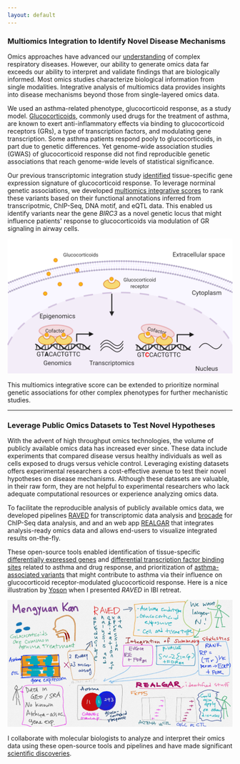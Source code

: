 ```yaml
---
layout: default
---
```


### Multiomics Integration to Identify Novel Disease Mechanisms

Omics approaches have advanced our [understanding](https://pubmed.ncbi.nlm.nih.gov/28774304/) of complex respiratory diseases. However, our ability to generate omics data far exceeds our ability to interpret and validate findings that are biologically informed. Most omics studies characterize biological information from single modalities. Integrative analysis of multiomics data provides insights into disease mechanisms beyond those from single-layered omics data.


We used an asthma-related phenotype, glucocorticoid response, as a study model. [Glucocorticoids](https://pubmed.ncbi.nlm.nih.gov/32910934/), commonly used drugs for the treatment of asthma, are known to exert anti-inflammatory effects via binding to glucocorticoid receptors (GRs), a type of transcription factors, and modulating gene transcription. Some asthma patients respond pooly to glucocorticoids, in part due to genetic differences. Yet genome-wide association studies (GWAS) of glucocorticoid response did not find reproducible genetic associations that reach genome-wide levels of statistical significance.

Our previous transcriptomic integration study [identified](https://pubmed.ncbi.nlm.nih.gov/30694689/) tissue-specific gene expression signature of glucocorticoid response. To leverage norminal genetic associations, we developed [multiomics integrative scores](https://pubmed.ncbi.nlm.nih.gov/34971648/) to rank these variants based on their functional annotations inferred from transcripotmic, ChIP-Seq, DNA motif, and eQTL data. This enabled us identify variants near the gene *BIRC3* as a novel genetic locus that might influence patients' response to glucocorticoids via modulation of GR signaling in airway cells.

![omics](imgs/research/omics.png)

This multiomics integrative score can be extended to prioritize norminal genetic associations for other complex phenotypes for further mechanistic studies.

---


### Leverage Public Omics Datasets to Test Novel Hypotheses

With the advent of high throughput omics technologies, the volume of publicly available omics data has increased ever since. These data include experiments that compared disease versus healthy individuals as well as cells exposed to drugs versus vehicle control. Leveraging existing datasets offers experimental researchers a cost-effective avenue to test their novel hypotheses on disease mechanisms. Although these datasets are valuable, in their raw form, they are not helpful to experimental researchers who lack adequate computational resources or experience analyzing omics data.

To facilitate the reproducible analysis of publicly available omics data, we developed pipelines [RAVED](https://github.com/HimesGroup/raved) for transcriptomic data analysis and [brocade](https://github.com/HimesGroup/brocade) for ChIP-Seq data analysis, and and an web app [REALGAR](http://realgar.org/) that integrates analysis-ready omics data and allows end-users to visualize integrated results on-the-fly.

These open-source tools enabled identification of tissue-specific [differentially expressed genes](https://pubmed.ncbi.nlm.nih.gov/30815178/) and [differential transcription factor binding sites](https://pubmed.ncbi.nlm.nih.gov/32308830/) related to asthma and drug response, and 
prioritization of [asthma-associated variants](https://pubmed.ncbi.nlm.nih.gov/35863045/) that might contribute to asthma via their influence on glucocorticoid receptor-modulated glucocorticoid response. Here is a nice illustration by [Yoson](https://twitter.com/__yoson__) when I presented *RAVED* in IBI retreat.

![raved_illustration](imgs/research/raved.jpg)

I collaborate with molecular biologists to analyze and interpret their omics data using these open-source tools and pipelines and have made significant [scientific discoveries](https://www.pennmedicine.org/news/news-releases/2020/july/self-eating-process-of-stem-cells-may-be-the-key-to-new-regenerative-therapies).
